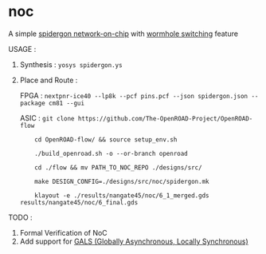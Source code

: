 # noc
A simple [spidergon network-on-chip](http://sci-hub.tw/https://ieeexplore.ieee.org/abstract/document/1411133) with [wormhole switching](https://en.wikipedia.org/wiki/Wormhole_switching) feature

USAGE :
1. Synthesis : `yosys spidergon.ys`
2. Place and Route : 

    FPGA : `nextpnr-ice40 --lp8k --pcf pins.pcf --json spidergon.json --package cm81 --gui`
    
    ASIC : `git clone https://github.com/The-OpenROAD-Project/OpenROAD-flow`
    
           cd OpenROAD-flow/ && source setup_env.sh
           
           ./build_openroad.sh -o --or-branch openroad
           
           cd ./flow && mv PATH_TO_NOC_REPO ./designs/src/
           
           make DESIGN_CONFIG=./designs/src/noc/spidergon.mk
           
           klayout -e ./results/nangate45/noc/6_1_merged.gds results/nangate45/noc/6_final.gds
           

TODO :
1. Formal Verification of NoC
2. Add support for [GALS (Globally Asynchronous, Locally Synchronous)](https://en.wikipedia.org/wiki/Globally_asynchronous_locally_synchronous)
